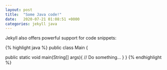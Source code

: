 ```yaml
---
layout: post
title:  "Some Java code!"
date:   2020-07-21 01:08:51 +0000
categories: jekyll java
---
```


Jekyll also offers powerful support for code snippets:

{% highlight java %}
public class Main {

  public static void main(String[] args){
    // Do something...
  }
}
{% endhighlight %}



[jekyll-docs]: https://jekyllrb.com/docs/home
[jekyll-gh]:   https://github.com/jekyll/jekyll
[jekyll-talk]: https://talk.jekyllrb.com/
